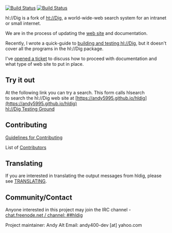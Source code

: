 [![Build Status](https://travis-ci.org/andy5995/hldig.svg?branch=master)](https://travis-ci.org/andy5995/hldig)
[![Build Status](https://semaphoreci.com/api/v1/andy5995/hldig/branches/master/badge.svg)](https://semaphoreci.com/andy5995/hldig)

hl://Dig is a fork of [ht://Dig](https://sourceforge.net/projects/htdig/),
a world-wide-web search system for an intranet or small internet.

We are in the process of updating the
[web site](https://andy5995.github.io/hldig/)
and documentation.

Recently, I wrote a quick-guide to [building and testing hl://Dig](TESTING.md),
but it doesn't cover all the programs in the hl://Dig package.

I've [opened a ticket](https://github.com/andy5995/hldig/issues/50)
to discuss how to proceed with documentation and what type of web site to put
in place.

## Try it out
At the following link you can try a search. This form calls hlsearch<br />
to search the hl://Dig web site at [https://andy5995.github.io/hldig](https://andy5995.github.io/hldig)<br />
[hl://Dig Testing Ground](http://htdig.dreamhosters.com/)

## Contributing
[Guidelines for Contributing](https://github.com/andy5995/hldig/blob/master/CONTRIBUTING.md)

List of [Contributors](https://github.com/andy5995/hldig/graphs/contributors)

## Translating
If you are interested in translating the output messages from hldig, please see
[TRANSLATING](https://github.com/andy5995/hldig/blob/master/TRANSLATING.md).

## Community/Contact

Anyone interested in this project may join the IRC channel -
[chat.freenode.net / channel: ##hldig](http://webchat.freenode.net?channels=%23%23hldig&uio=d4)

Project maintainer: Andy Alt
Email: andy400-dev [at] yahoo.com

